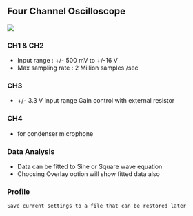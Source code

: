 Four Channel Oscilloscope
---

![](images/screenshots/oscilloscope.png)

###  CH1 & CH2  
  * Input range : +/- 500 mV to +/-16 V 
  * Max sampling rate : 2 Million samples /sec
###  CH3 
  * +/- 3.3 V input range Gain control with external resistor
###  CH4 
  * for condenser microphone

###  Data Analysis
  * Data can be fitted to Sine or Square wave equation
  * Choosing Overlay option will show fitted data also
  
###  Profile
    Save current settings to a file that can be restored later
